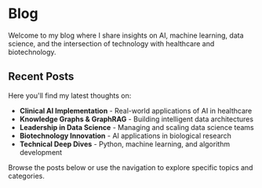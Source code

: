 # Blog

Welcome to my blog where I share insights on AI, machine learning, data science, and the intersection of technology with healthcare and biotechnology.

## Recent Posts

Here you'll find my latest thoughts on:

- **Clinical AI Implementation** - Real-world applications of AI in healthcare
- **Knowledge Graphs & GraphRAG** - Building intelligent data architectures
- **Leadership in Data Science** - Managing and scaling data science teams
- **Biotechnology Innovation** - AI applications in biological research
- **Technical Deep Dives** - Python, machine learning, and algorithm development

Browse the posts below or use the navigation to explore specific topics and categories.